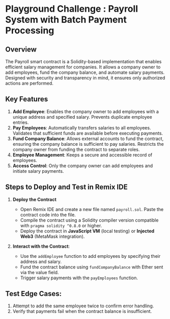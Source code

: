 # Playground Challenge : Payroll System with Batch Payment Processing

## Overview
The Payroll smart contract is a Solidity-based implementation that enables efficient salary management for companies. It allows a company owner to add employees, fund the company balance, and automate salary payments. Designed with security and transparency in mind, it ensures only authorized actions are performed.

## Key Features
1. **Add Employee**: Enables the company owner to add employees with a unique address and specified salary. Prevents duplicate employee entries.
2. **Pay Employees**: Automatically transfers salaries to all employees. Validates that sufficient funds are available before executing payments.
3. **Fund Company Balance**: Allows external accounts to fund the contract, ensuring the company balance is sufficient to pay salaries. Restricts the company owner from funding the contract to separate roles.
4. **Employee Management**: Keeps a secure and accessible record of employees.
5. **Access Control**: Only the company owner can add employees and initiate salary payments.

## Steps to Deploy and Test in Remix IDE
1. **Deploy the Contract**

   * Open Remix IDE and create a new file named `payroll.sol`. Paste the contract code into the file.
   * Compile the contract using a Solidity compiler version compatible with `pragma solidity ^0.8.0` or higher.
   * Deploy the contract in **JavaScript VM** (local testing) or **Injected Web3** (MetaMask integration).
  
2. **Interact with the Contract**:

   * Use the `addEmployee` function to add employees by specifying their address and salary.
   * Fund the contract balance using `fundCompanyBalance` with Ether sent via the value field.
   * Trigger salary payments with the `payEmployees` function.
  
## Test Edge Cases:
1. Attempt to add the same employee twice to confirm error handling.
2. Verify that payments fail when the contract balance is insufficient.


